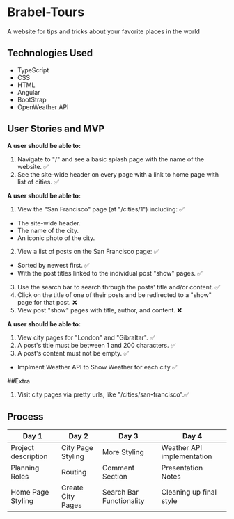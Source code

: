 # Brabel-Tours
A website for tips and tricks about your favorite places in the world

## Technologies Used
- TypeScript
- CSS
- HTML
- Angular
- BootStrap
- OpenWeather API

## User Stories and MVP

**A user should be able to:**

1. Navigate to "/" and see a basic splash page with the name of the website. 	✅
2. See the site-wide header on every page with a link to home page with list of cities. 	✅


**A user should be able to:**

1. View the "San Francisco" page (at "/cities/1") including: 	✅
  * The site-wide header.
  * The name of the city.
  * An iconic photo of the city.
2. View a list of posts on the San Francisco page: 	✅
  * Sorted by newest first. 	✅
  * With the post titles linked to the individual post "show" pages. 	✅
3. Use the search bar to search through the posts' title and/or content. 	✅
4. Click on the title of one of their posts and be redirected to a "show" page for that post. ❌
5. View post "show" pages with title, author, and content. ❌

**A user should be able to:**

1. View city pages for "London" and "Gibraltar". 	✅
2. A post's title must be between 1 and 200 characters. 	✅
3. A post's content must not be empty. 	✅

- Implment Weather API to Show Weather for each city 	✅

##Extra 

1. Visit city pages via pretty urls, like "/cities/san-francisco".✅


## Process
| Day 1 | Day 2 | Day 3 | Day 4 |
|-------|-------|-------|-------|
| Project description| City Page Styling|More Styling | Weather API implementation|
 Planning Roles| Routing| Comment Section| Presentation Notes
 Home Page Styling|Create City Pages|Search Bar Functionality|Cleaning up final style 
 
